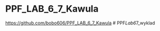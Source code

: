 # PPF_LAB_6_7_Kawula

https://github.com/bobo606/PPF_LAB_6_7_Kawula
#   P P F _ L a b 6 _ 7 _ w y k l a d  
 